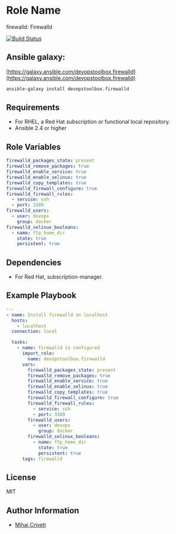 Role Name
=========

firewalld: Firewalld

[![Build Status](https://travis-ci.org/cmihai-ansible/firewalld.svg?branch=master)](https://travis-ci.org/cmihai-ansible/firewalld)

Ansible galaxy:
---------------

[https://galaxy.ansible.com/devopstoolbox.firewalld](https://galaxy.ansible.com/devopstoolbox.firewalld)

```bash
ansible-galaxy install devopstoolbox.firewalld
```

Requirements
------------

- For RHEL, a Red Hat subscription or functional local repository.
- Ansible 2.4 or higher

Role Variables
--------------

```yaml
firewalld_packages_state: present
firewalld_remove_packages: true
firewalld_enable_service: true
firewalld_enable_selinux: true
firewalld_copy_templates: true
firewalld_firewall_configure: true
firewalld_firewall_rules:
  - service: ssh
  - port: 3389
firewalld_users:
  - user: devops
    group: docker
firewalld_selinux_booleans:
  - name: ftp_home_dir
    state: true
    persistent: true
```

Dependencies
------------

- For Red Hat, subscription-manager.

Example Playbook
----------------

```yaml
---
- name: Install firewalld on localhost
  hosts:
    - localhost
  connection: local

  tasks:
    - name: firewalld is configured
      import_role:
        name: devopstoolbox.firewalld
      vars:
        firewalld_packages_state: present
        firewalld_remove_packages: true
        firewalld_enable_service: true
        firewalld_enable_selinux: true
        firewalld_copy_templates: true
        firewalld_firewall_configure: true
        firewalld_firewall_rules:
          - service: ssh
          - port: 3389
        firewalld_users:
          - user: devops
            group: docker
        firewalld_selinux_booleans:
          - name: ftp_home_dir
            state: true
            persistent: true
      tags: firewalld
```

License
-------

MIT

Author Information
------------------

- [Mihai Criveti](https://www.linkedin.com/in/crivetimihai)
